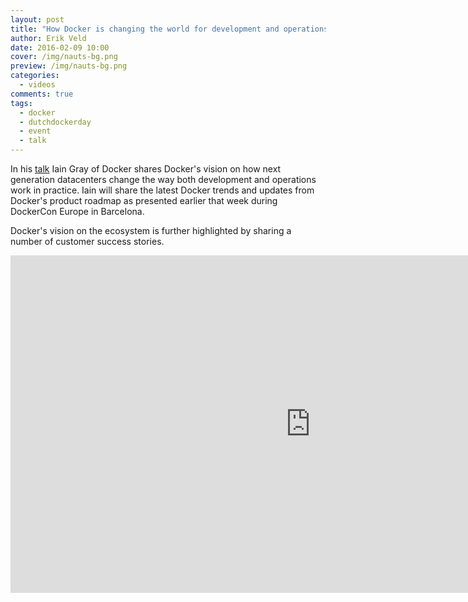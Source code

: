 ```yaml
---
layout: post
title: "How Docker is changing the world for development and operations"
author: Erik Veld
date: 2016-02-09 10:00
cover: /img/nauts-bg.png
preview: /img/nauts-bg.png
categories:
  - videos
comments: true
tags:
  - docker
  - dutchdockerday
  - event
  - talk
---
```

In his [talk](http://www.slideshare.net/xebia/dutch-docker-day-how-docker-is-changing-the-world-for-development-and-operations) Iain Gray of Docker shares Docker's vision on how next generation datacenters change the way both development and operations work in practice. Iain will share the latest Docker trends and updates from Docker's product roadmap as presented earlier that week during DockerCon Europe in Barcelona.

Docker's vision on the ecosystem is further highlighted by sharing a number of customer success stories.

<div class="video-container">
  <iframe
    width="960"
    height="540"
    src="http://www.youtube.com/embed/-VSneCPGd-A"
    frameborder="0"
    allowfullscreen>
  </iframe>
</div>
